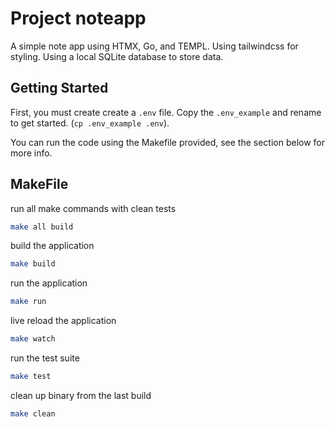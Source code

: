 # Project noteapp

A simple note app using HTMX, Go, and TEMPL. Using tailwindcss for styling. Using a local SQLite database to store data.

## Getting Started

First, you must create create a `.env` file. Copy the `.env_example` and rename to get started. (`cp .env_example .env`).  

You can run the code using the Makefile provided, see the section below for more info.

## MakeFile

run all make commands with clean tests
```bash
make all build
```

build the application
```bash
make build
```

run the application
```bash
make run
```

live reload the application
```bash
make watch
```

run the test suite
```bash
make test
```

clean up binary from the last build
```bash
make clean
```